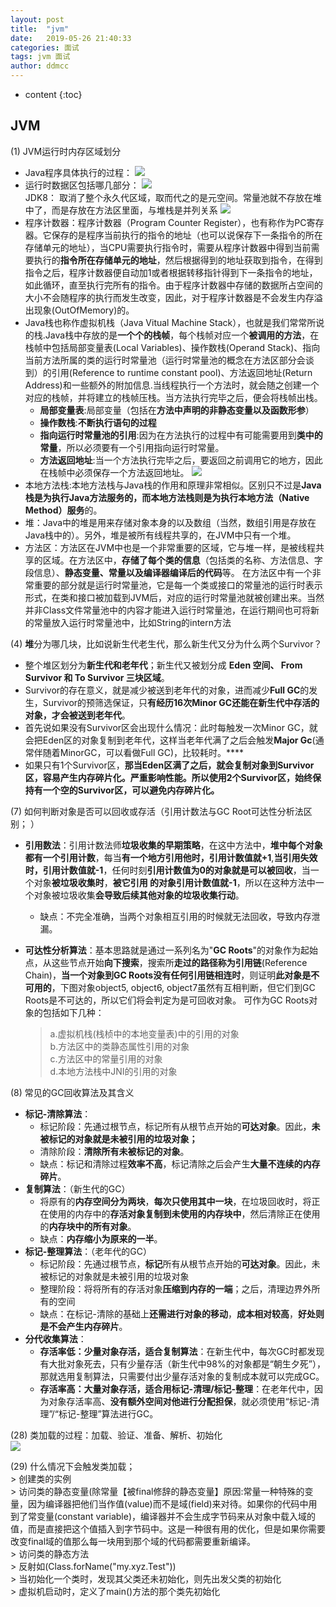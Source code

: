 ```yaml
---
layout: post
title:  "jvm"
date:   2019-05-26 21:40:33
categories: 面试
tags: jvm 面试
author: ddmcc
---
```


* content
{:toc}




## JVM

(1) JVM运行时内存区域划分  

- Java程序具体执行的过程：
  ![](https://images0.cnblogs.com/i/288799/201405/281630330728961.jpg)
- 运行时数据区包括哪几部分：
  ![](https://images0.cnblogs.com/i/288799/201405/281726404166686.jpg)  
  JDK8： 取消了整个永久代区域，取而代之的是元空间。常量池就不存放在堆中了，而是存放在方法区里面，与堆栈是并列关系
  ![](https://img-blog.csdn.net/20180621164446655?watermark/2/text/aHR0cHM6Ly9ibG9nLmNzZG4ubmV0L3dhbmRlcmx1c3RMZWU=/font/5a6L5L2T/fontsize/400/fill/I0JBQkFCMA==/dissolve/70)  
- 程序计数器：程序计数器（Program Counter Register），也有称作为PC寄存器。它保存的是程序当前执行的指令的地址（也可以说保存下一条指令的所在存储单元的地址），当CPU需要执行指令时，需要从程序计数器中得到当前需要执行的**指令所在存储单元的地址**，然后根据得到的地址获取到指令，在得到指令之后，程序计数器便自动加1或者根据转移指针得到下一条指令的地址，如此循环，直至执行完所有的指令。由于程序计数器中存储的数据所占空间的大小不会随程序的执行而发生改变，因此，对于程序计数器是不会发生内存溢出现象(OutOfMemory)的。
- Java栈也称作虚拟机栈（Java Vitual Machine Stack），也就是我们常常所说的栈.Java栈中存放的是**一个个的栈帧**，每个栈帧对应一个**被调用的方法**，在栈帧中包括局部变量表(Local Variables)、操作数栈(Operand Stack)、指向当前方法所属的类的运行时常量池（运行时常量池的概念在方法区部分会谈到）的引用(Reference to runtime constant pool)、方法返回地址(Return Address)和一些额外的附加信息.当线程执行一个方法时，就会随之创建一个对应的栈帧，并将建立的栈帧压栈。当方法执行完毕之后，便会将栈帧出栈。
  - **局部变量表**:局部变量（包括在**方法中声明的非静态变量以及函数形参**）
  - **操作数栈**:**不断执行语句的过程**
  - **指向运行时常量池的引用**:因为在方法执行的过程中有可能需要用到**类中的常量**，所以必须要有一个引用指向运行时常量。  
  - **方法返回地址**:当一个方法执行完毕之后，要返回之前调用它的地方，因此在栈帧中必须保存一个方法返回地址。
    ![](https://images0.cnblogs.com/i/288799/201405/291429030562182.jpg)
- 本地方法栈:本地方法栈与Java栈的作用和原理非常相似。区别只不过是**Java栈是为执行Java方法服务的，而本地方法栈则是为执行本地方法（Native Method）服务**的。
- 堆：Java中的堆是用来存储对象本身的以及数组（当然，数组引用是存放在Java栈中的）。另外，堆是被所有线程共享的，在JVM中只有一个堆。
- 方法区：方法区在JVM中也是一个非常重要的区域，它与堆一样，是被线程共享的区域。在方法区中，**存储了每个类的信息**（包括类的名称、方法信息、字段信息）、**静态变量、常量以及编译器编译后的代码**等。
  在方法区中有一个非常重要的部分就是运行时常量池，它是每一个类或接口的常量池的运行时表示形式，在类和接口被加载到JVM后，对应的运行时常量池就被创建出来。当然并非Class文件常量池中的内容才能进入运行时常量池，在运行期间也可将新的常量放入运行时常量池中，比如String的intern方法

(4) **堆**分为哪几块，比如说新生代老生代，那么新生代又分为什么两个Survivor？  

- 整个堆区划分为**新生代和老年代**；新生代又被划分成 **Eden 空间、 From Survivor 和 To Survivor 三块区域**。 
- Survivor的存在意义，就是减少被送到老年代的对象，进而减少**Full GC**的发生，Survivor的预筛选保证，只**有经历16次Minor GC还能在新生代中存活的对象，才会被送到老年代**。
- 首先说如果没有Survivor区会出现什么情况：此时每触发一次Minor GC，就会把Eden区的对象复制到老年代，这样当老年代满了之后会触发**Major Gc**(通常伴随着MinorGC，可以看做Full GC)，比较耗时。****
- 如果只有1个Survivor区，**那当Eden区满了之后，就会复制对象到Survivor区，容易产生内存碎片化。严重影响性能。所以使用2个Survivor区，始终保持有一个空的Survivor区，可以避免内存碎片化。**

(7) 如何判断对象是否可以回收或存活（引用计数法与GC Root可达性分析法区别；  ）

- **引用数法**：引用计数法师**垃圾收集的早期策略**，在这中方法中，**堆中每个对象都有一个引用计数**，每当**有一个地方引用他时，引用计数值就+1**,**当引用失效时，引用计数值就-1**，任何时刻**引用计数值为0的对象就是可以被回收**，当一个对象**被垃圾收集时**，**被它引用 的对象引用计数值就-1**，所以在这种方法中一个对象被垃圾收集**会导致后续其他对象的垃圾收集行动**。

  - 缺点：不完全准确，当两个对象相互引用的时候就无法回收，导致内存泄漏。
- **可达性分析算法**：基本思路就是通过一系列名为"**GC Roots**"的对象作为起始点，从这些节点开始**向下搜索**，搜索所**走过的路径称为引用链**(Reference Chain)，**当一个对象到GC Roots没有任何引用链相连时**，则证明**此对象是不可用的**，下图对象object5, object6, object7虽然有互相判断，但它们到GC Roots是不可达的，所以它们将会判定为是可回收对象。
  可作为GC Roots对象的包括如下几种：

    >a.虚拟机栈(栈桢中的本地变量表)中的引用的对象  
    >  b.方法区中的类静态属性引用的对象  
    >  c.方法区中的常量引用的对象   
    >  d.本地方法栈中JNI的引用的对象   

(8) 常见的GC回收算法及其含义  

- **标记-清除算法**：
  - 标记阶段：先通过根节点，标记所有从根节点开始的**可达对象**。因此，**未被标记的对象就是未被引用的垃圾对象；**
  - 清除阶段：**清除所有未被标记的对象**。
  - 缺点：标记和清除过程**效率不高**，标记清除之后会产生**大量不连续的内存碎片**。
- **复制算法**：（新生代的GC）
  - 将原有的**内存空间分为两块**，**每次只使用其中一块**，在垃圾回收时，将正在使用的内存中的**存活对象复制到未使用的内存块中**，然后清除正在使用的**内存块中的所有对象**。
  - 缺点：**内存缩小为原来的一半**。
- **标记-整理算法**：（老年代的GC）
  - 标记阶段：先通过根节点，**标记**所有从根节点开始的**可达对象**。因此，未被标记的对象就是未被引用的垃圾对象
  - 整理阶段：将将所有的存活对象**压缩到内存的一端**；之后，清理边界外所有的空间  
  - 缺点：在标记-清除的基础上**还需进行对象的移动**，**成本相对较高**，**好处则是不会产生内存碎片**。
- **分代收集算法**：
  - **存活率低：少量对象存活，适合复制算法**：在新生代中，每次GC时都发现有大批对象死去，只有少量存活（新生代中98%的对象都是“朝生夕死”），那就选用复制算法，只需要付出少量存活对象的复制成本就可以完成GC。
  - **存活率高：大量对象存活，适合用标记-清理/标记-整理**：在老年代中，因为对象存活率高、**没有额外空间对他进行分配担保**，就必须使用“标记-清理”/“标记-整理”算法进行GC。

(28) 类加载的过程：加载、验证、准备、解析、初始化  
![](http://static.zybuluo.com/Rico123/ojhhtids41ivtuowfj74mkb2/%E7%B1%BB%E5%8A%A0%E8%BD%BD%E8%BF%87%E7%A8%8B)

(29) 什么情况下会触发类加载；   
    > 创建类的实例  
    > 访问类的静态变量(除常量【被final修辞的静态变量】原因:常量一种特殊的变量，因为编译器把他们当作值(value)而不是域(field)来对待。如果你的代码中用到了常变量(constant variable)，编译器并不会生成字节码来从对象中载入域的值，而是直接把这个值插入到字节码中。这是一种很有用的优化，但是如果你需要改变final域的值那么每一块用到那个域的代码都需要重新编译。  
    > 访问类的静态方法  
    > 反射如(Class.forName("my.xyz.Test"))  
    > 当初始化一个类时，发现其父类还未初始化，则先出发父类的初始化  
    > 虚拟机启动时，定义了main()方法的那个类先初始化 